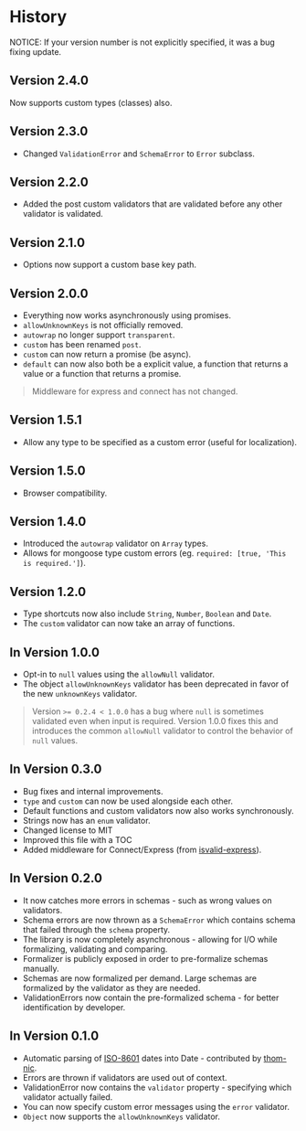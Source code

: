 # History

NOTICE: If your version number is not explicitly specified, it was a bug fixing update.

## Version 2.4.0

Now supports custom types (classes) also.

## Version 2.3.0

* Changed `ValidationError` and `SchemaError` to `Error` subclass.

## Version 2.2.0

* Added the post custom validators that are validated before any other validator is validated.

## Version 2.1.0

* Options now support a custom base key path.

## Version 2.0.0

* Everything now works asynchronously using promises.
* `allowUnknownKeys` is not officially removed.
* `autowrap` no longer support `transparent`.
* `custom` has been renamed `post`.
* `custom` can now return a promise (be async).
* `default` can now also both be a explicit value, a function that returns a value or a function that returns a promise.

> Middleware for express and connect has not changed.

## Version 1.5.1

* Allow any type to be specified as a custom error (useful for localization).

## Version 1.5.0

* Browser compatibility.

## Version 1.4.0

* Introduced the `autowrap` validator on `Array` types.
* Allows for mongoose type custom errors (eg. `required: [true, 'This is required.']`).

## Version 1.2.0

* Type shortcuts now also include `String`, `Number`, `Boolean` and `Date`.
* The `custom` validator can now take an array of functions.

## In Version 1.0.0

* Opt-in to `null` values using the `allowNull` validator.
* The object `allowUnknownKeys` validator has been deprecated in favor of the new `unknownKeys` validator.

> Version `>= 0.2.4 < 1.0.0` has a bug where `null` is sometimes validated even when input is required. Version 1.0.0 fixes this and introduces the common `allowNull` validator to control the behavior of `null` values.

## In Version 0.3.0

* Bug fixes and internal improvements.
* `type` and `custom` can now be used alongside each other.
* Default functions and custom validators now also works synchronously.
* Strings now has an `enum` validator.
* Changed license to MIT
* Improved this file with a TOC
* Added middleware for Connect/Express (from [isvalid-express](https://github.com/trenskow/isvalid-express)).

## In Version 0.2.0

* It now catches more errors in schemas - such as wrong values on validators.
* Schema errors are now thrown as a `SchemaError` which contains schema that failed through the `schema` property.
* The library is now completely asynchronous - allowing for I/O while formalizing, validating and comparing.
* Formalizer is publicly exposed in order to pre-formalize schemas manually.
* Schemas are now formalized per demand. Large schemas are formalized by the validator as they are needed.
* ValidationErrors now contain the pre-formalized schema - for better identification by developer.

## In Version 0.1.0

 * Automatic parsing of [ISO-8601](http://en.wikipedia.org/wiki/ISO_8601) dates into Date - contributed by [thom-nic](https://github.com/thom-nic).
 * Errors are thrown if validators are used out of context.
 * ValidationError now contains the `validator` property - specifying which validator actually failed.
 * You can now specify custom error messages using the `error` validator.
 * `Object` now supports the `allowUnknownKeys` validator.
